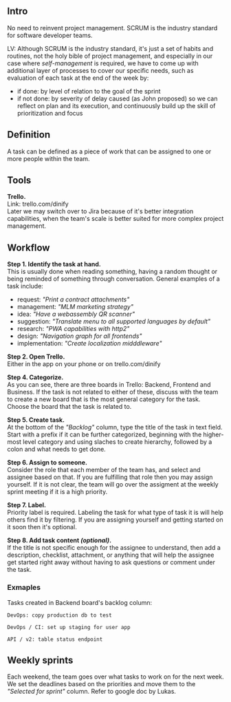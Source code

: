 ## Intro
No need to reinvent project management. SCRUM is the industry standard for software developer teams.

LV: Although SCRUM is the industry standard, it's just a set of habits and routines, not the holy bible of project management, and especially in our case where *self-management* is required, we have to come up with additional layer of processes to cover our specific needs, such as evaluation of each task at the end of the week by:
- if done: by level of relation to the goal of the sprint 
- if not done: by severity of delay caused (as John proposed)
so we can reflect on plan and its execution, and continuously build up the skill of prioritization and focus

## Definition
A task can be defined as a piece of work that can be assigned to one or more people within the team.

## Tools
**Trello.**  
Link: trello.com/dinify  
Later we may switch over to Jira because of it's better integration capabilities, when the team's scale is better suited for more complex project management.

## Workflow
**Step 1. Identify the task at hand.**  
This is usually done when reading something, having a random thought or being reminded of something through conversation.
General examples of a task include:
- request: _"Print a contract attachments"_
- management: _"MLM marketing strategy"_
- idea: _"Have a webassembly QR scanner"_
- suggestion: _"Translate menu to all supported languages by default"_
- research: _"PWA capabilities with http2"_
- design: _"Navigation graph for all frontends"_
- implementation: _"Create localization midddleware"_

**Step 2. Open Trello.**  
Either in the app on your phone or on trello.com/dinify

**Step 4. Categorize.**  
As you can see, there are three boards in Trello: Backend, Frontend and Business. If the task is not related to either of these, discuss with the team to create a new board that is the most general category for the task. Choose the board that the task is related to.

**Step 5. Create task.**  
At the bottom of the _"Backlog"_ column, type the title of the task in text field. Start with a prefix if it can be further categorized, beginning with the higher-most level category and using slaches to create hierarchy, followed by a colon and what needs to get done. 

**Step 6. Assign to someone.**  
Consider the role that each member of the team has, and select and assignee based on that. If you are fulfilling that role then you may assign yourself. If it is not clear, the team will go over the assigment at the weekly sprint meeting if it is a high priority.

**Step 7. Label.**  
Priority label is required. Labeling the task for what type of task it is will help others find it by filtering. If you are assigning yourself and getting started on it soon then it's optional.

**Step 8. Add task content _(optional)_.**  
If the title is not specific enough for the assignee to understand, then add a description, checklist, attachment, or anything that will help the assignee get started right away without having to ask questions or comment under the task. 

### Exmaples
Tasks created in Backend board's backlog column:  
```
DevOps: copy production db to test

DevOps / CI: set up staging for user app

API / v2: table status endpoint
```

## Weekly sprints
Each weekend, the team goes over what tasks to work on for the next week. We set the deadlines based on the priorities and move them to the _"Selected for sprint"_ column. 
Refer to google doc by Lukas.
